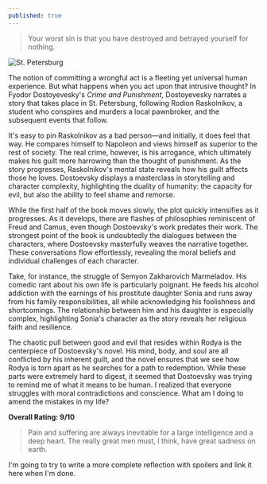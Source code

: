 ```yaml
---
published: true
---
```

> Your worst sin is that you have destroyed and betrayed yourself for nothing.

![St. Petersburg](https://russiatrek.org/blog/wp-content/uploads/2016/04/st-petersburg-1850s-daziaro-lithographs-28.jpg)

The notion of committing a wrongful act is a fleeting yet universal human experience. But what happens when you act upon that intrusive thought? In Fyodor Dostoyevesky's _Crime and Punishment_, Dostoyevesky narrates a story that takes place in St. Petersburg, following Rodion Raskolnikov, a student who conspires and murders a local pawnbroker, and the subsequent events that follow.

It's easy to pin Raskolnikov as a bad person—and initially, it does feel that way. He compares himself to Napoleon and views himself as superior to the rest of society. The real crime, however, is his arrogance, which ultimately makes his guilt more harrowing than the thought of punishment. As the story progresses, Raskolnikov's mental state reveals how his guilt affects those he loves. Dostoevsky displays a masterclass in storytelling and character complexity, highlighting the duality of humanity: the capacity for evil, but also the ability to feel shame and remorse.

While the first half of the book moves slowly, the plot quickly intensifies as it progresses. As it develops, there are flashes of philosophies reminiscent of Freud and Camus, even though Dostoevsky's work predates their work. The strongest point of the book is undoubtedly the dialogues between the characters, where Dostoevsky masterfully weaves the narrative together. These conversations flow effortlessly, revealing the moral beliefs and individual challenges of each character.

Take, for instance, the struggle of Semyon Zakharovich Marmeladov. His comedic rant about his own life is particularly poignant. He feeds his alcohol addiction with the earnings of his prostitute daughter Sonia and runs away from his family responsibilities, all while acknowledging his foolishness and shortcomings. The relationship between him and his daughter is especially complex, highlighting Sonia's character as the story reveals her religious faith and resilience.

The chaotic pull between good and evil that resides within Rodya is the centerpiece of Dostoevsky's novel. His mind, body, and soul are all conflicted by his inherent guilt, and the novel ensures that we see how Rodya is torn apart as he searches for a path to redemption. While these parts were extremely hard to digest, it seemed that Dostoevsky was trying to remind me of what it means to be human. I realized that everyone struggles with moral contradictions and conscience. What am I doing to amend the mistakes in my life?

**Overall Rating: 9/10**

> Pain and suffering are always inevitable for a large intelligence and a deep heart. The really great men must, I think, have great sadness on earth.

I'm going to try to write a more complete reflection with spoilers and link it here when I'm done.